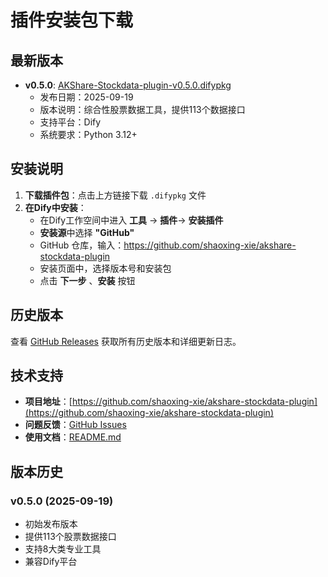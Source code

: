 # 插件安装包下载

## 最新版本

- **v0.5.0**: [AKShare-Stockdata-plugin-v0.5.0.difypkg](./AKShare-Stockdata-plugin-v0.5.0.difypkg)
  - 发布日期：2025-09-19
  - 版本说明：综合性股票数据工具，提供113个数据接口
  - 支持平台：Dify
  - 系统要求：Python 3.12+

## 安装说明

1. **下载插件包**：点击上方链接下载 `.difypkg` 文件
2. **在Dify中安装**：
   - 在Dify工作空间中进入 **工具** → **插件**→  **安装插件**
   -  **安装源**中选择 **"GitHub"**
   - GitHub 仓库，输入：https://github.com/shaoxing-xie/akshare-stockdata-plugin
   - 安装页面中，选择版本号和安装包
   - 点击  **下一步** 、**安装** 按钮  

## 历史版本

查看 [GitHub Releases](https://github.com/shaoxing-xie/akshare-stockdata-plugin/releases) 获取所有历史版本和详细更新日志。

## 技术支持

- **项目地址**：[https://github.com/shaoxing-xie/akshare-stockdata-plugin](https://github.com/shaoxing-xie/akshare-stockdata-plugin)
- **问题反馈**：[GitHub Issues](https://github.com/shaoxing-xie/akshare-stockdata-plugin/issues)
- **使用文档**：[README.md](../README.md)

## 版本历史

### v0.5.0 (2025-09-19)
- 初始发布版本
- 提供113个股票数据接口
- 支持8大类专业工具
- 兼容Dify平台